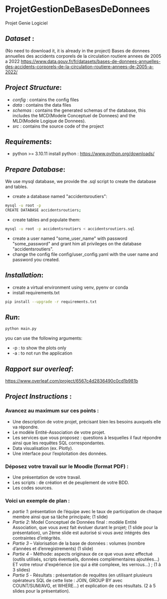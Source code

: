 # ProjetGestionDeBasesDeDonnees
Projet Genie Logiciel 

## *Dataset* : 
  (No need to download it, it is already in the project)
  Bases de donnees annuelles des accidents corporels de la circulation routiere annees de 2005 a 2022
  https://www.data.gouv.fr/fr/datasets/bases-de-donnees-annuelles-des-accidents-corporels-de-la-circulation-routiere-annees-de-2005-a-2022/

## *Project Structure*:
- *config* : contains the config files
- *data* : contains the data files
- *schemas* : contains the generated schemas of the database, this includes the MCD(Modele Conceptuel de Donnees) and the MLD(Modele Logique de Donnees). 
- *src* : contains the source code of the project


## *Requirements*:
- python >= 3.10.11
install python : https://www.python.org/downloads/

## *Prepare Database*:
We use mysql database, we provide the .sql script to create the database and tables.
- create a database named "accidentsroutiers": 
```bash
mysql -u root -p
CREATE DATABASE accidentsroutiers;
```
- create tables and populate them:
```bash
mysql -u root -p accidentsroutiers < accidentsroutiers.sql
```
- create a user named "some_user_name" with password "some_password" and grant him all privileges on the database "accidentsroutiers".
- change the config file config/user_config.yaml with the user name and password you created.

## *Installation*:
- create a virtual environment using venv, pyenv or conda
- install requirements.txt
```bash
pip install --upgrade -r requirements.txt
```

## *Run*:
```bash
python main.py 
```
you can use the following arguments:
  - -p : to show the plots only 
  - -a : to not run the application


## *Rapport sur overleaf*:
  https://www.overleaf.com/project/6567c4d2836490c0cd1b981b
  
## *Project Instructions* :
### Avancez au maximum sur ces points :
- Une description de votre projet, précisant bien les besoins auxquels elle va répondre.
- Le modèle Entité-Association de votre projet.
- Les services que vous proposez : questions à lesquelles il faut répondre ainsi que les requêtes SQL correspondantes.
- Data visualisation (ex. Plotly).
- Une interface pour l’exploitation des données.
  
### Déposez votre travail sur le Moodle (format PDF) :
- Une présentation de votre travail.
- Les scripts : de création et de peuplement de votre BDD.
- Les codes sources.
  
### Voici un exemple de plan :
- *partie 1*: présentation de l’équipe avec le taux de participation de chaque membre ainsi que sa tâche principale; (1 slide)
- *Partie 2*: Model Conceptuel de Données final : modèle Entité Association, que vous avez fait évoluer durant le projet; (1 slide pour la présentation), un 2ème slide est autorisé si vous avez intégrés des contraintes d’intégrités.
- *Partie 3* – Valorisation de la base de données : volumes (nombre d’années et d’enregistrements) (1 slide)
- *Partie 4* - Méthode: aspects originaux de ce que vous avez effectué (outils utilisés, scripts éventuels, données complémentaires ajoutées...) ET votre retour d'expérience (ce qui a été complexe, les verrous...) ; (1 à 3 slides)
- *Partie 5* - Résultats : présentation de requêtes (en utilisant plusieurs opérateurs SQL de cette liste : JOIN, GROUP BY avec COUNT/SUM/AVG, et WHERE…) et explication de ces résultats. (2 à 5 slides pour la présentation).
